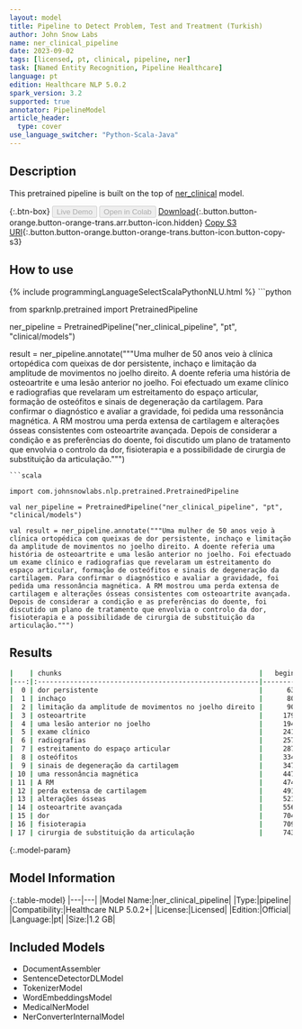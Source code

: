 ```yaml
---
layout: model
title: Pipeline to Detect Problem, Test and Treatment (Turkish)
author: John Snow Labs
name: ner_clinical_pipeline
date: 2023-09-02
tags: [licensed, pt, clinical, pipeline, ner]
task: [Named Entity Recognition, Pipeline Healthcare]
language: pt
edition: Healthcare NLP 5.0.2
spark_version: 3.2
supported: true
annotator: PipelineModel
article_header:
  type: cover
use_language_switcher: "Python-Scala-Java"
---
```


## Description

This pretrained pipeline is built on the top of [ner_clinical](https://nlp.johnsnowlabs.com/2023/08/29/ner_clinical_tr.html) model.

{:.btn-box}
<button class="button button-orange" disabled>Live Demo</button>
<button class="button button-orange" disabled>Open in Colab</button>
[Download](https://s3.amazonaws.com/auxdata.johnsnowlabs.com/clinical/models/ner_clinical_pipeline_pt_5.0.2_3.2_1693689779126.zip){:.button.button-orange.button-orange-trans.arr.button-icon.hidden}
[Copy S3 URI](s3://auxdata.johnsnowlabs.com/clinical/models/ner_clinical_pipeline_pt_5.0.2_3.2_1693689779126.zip){:.button.button-orange.button-orange-trans.button-icon.button-copy-s3}

## How to use



<div class="tabs-box" markdown="1">
{% include programmingLanguageSelectScalaPythonNLU.html %}
```python

from sparknlp.pretrained import PretrainedPipeline

ner_pipeline = PretrainedPipeline("ner_clinical_pipeline", "pt", "clinical/models")

result = ner_pipeline.annotate("""Uma mulher de 50 anos veio à clínica ortopédica com queixas de dor persistente, inchaço e limitação da amplitude de movimentos no joelho direito. A doente referia uma história de osteoartrite e uma lesão anterior no joelho. Foi efectuado um exame clínico e radiografias que revelaram um estreitamento do espaço articular, formação de osteófitos e sinais de degeneração da cartilagem. Para confirmar o diagnóstico e avaliar a gravidade, foi pedida uma ressonância magnética. A RM mostrou uma perda extensa de cartilagem e alterações ósseas consistentes com osteoartrite avançada. Depois de considerar a condição e as preferências do doente, foi discutido um plano de tratamento que envolvia o controlo da dor, fisioterapia e a possibilidade de cirurgia de substituição da articulação.""")

```
```scala

import com.johnsnowlabs.nlp.pretrained.PretrainedPipeline

val ner_pipeline = PretrainedPipeline("ner_clinical_pipeline", "pt", "clinical/models")

val result = ner_pipeline.annotate("""Uma mulher de 50 anos veio à clínica ortopédica com queixas de dor persistente, inchaço e limitação da amplitude de movimentos no joelho direito. A doente referia uma história de osteoartrite e uma lesão anterior no joelho. Foi efectuado um exame clínico e radiografias que revelaram um estreitamento do espaço articular, formação de osteófitos e sinais de degeneração da cartilagem. Para confirmar o diagnóstico e avaliar a gravidade, foi pedida uma ressonância magnética. A RM mostrou uma perda extensa de cartilagem e alterações ósseas consistentes com osteoartrite avançada. Depois de considerar a condição e as preferências do doente, foi discutido um plano de tratamento que envolvia o controlo da dor, fisioterapia e a possibilidade de cirurgia de substituição da articulação.""")

```
</div>

## Results

```bash
|    | chunks                                                 |   begin |   end | entities   |
|---:|:-------------------------------------------------------|--------:|------:|:-----------|
|  0 | dor persistente                                        |      63 |    77 | PROBLEM    |
|  1 | inchaço                                                |      80 |    86 | PROBLEM    |
|  2 | limitação da amplitude de movimentos no joelho direito |      90 |   143 | PROBLEM    |
|  3 | osteoartrite                                           |     179 |   190 | PROBLEM    |
|  4 | uma lesão anterior no joelho                           |     194 |   221 | PROBLEM    |
|  5 | exame clínico                                          |     241 |   253 | TEST       |
|  6 | radiografias                                           |     257 |   268 | TEST       |
|  7 | estreitamento do espaço articular                      |     287 |   319 | PROBLEM    |
|  8 | osteófitos                                             |     334 |   343 | PROBLEM    |
|  9 | sinais de degeneração da cartilagem                    |     347 |   381 | PROBLEM    |
| 10 | uma ressonância magnética                              |     447 |   471 | TEST       |
| 11 | A RM                                                   |     474 |   477 | TEST       |
| 12 | perda extensa de cartilagem                            |     491 |   517 | PROBLEM    |
| 13 | alterações ósseas                                      |     521 |   537 | PROBLEM    |
| 14 | osteoartrite avançada                                  |     556 |   576 | PROBLEM    |
| 15 | dor                                                    |     704 |   706 | PROBLEM    |
| 16 | fisioterapia                                           |     709 |   720 | TREATMENT  |
| 17 | cirurgia de substituição da articulação                |     743 |   781 | TREATMENT  |
```

{:.model-param}
## Model Information

{:.table-model}
|---|---|
|Model Name:|ner_clinical_pipeline|
|Type:|pipeline|
|Compatibility:|Healthcare NLP 5.0.2+|
|License:|Licensed|
|Edition:|Official|
|Language:|pt|
|Size:|1.2 GB|

## Included Models

- DocumentAssembler
- SentenceDetectorDLModel
- TokenizerModel
- WordEmbeddingsModel
- MedicalNerModel
- NerConverterInternalModel